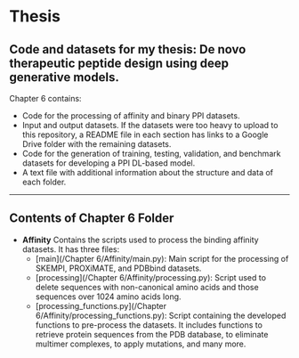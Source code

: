 # Thesis
Code and datasets for my thesis: De novo therapeutic peptide design using deep generative models.
---

Chapter 6 contains:
* Code for the processing of affinity and binary PPI datasets.
* Input and output datasets. If the datasets were too heavy to upload to this repository, a README file in each section has links to a Google Drive folder with the remaining datasets.
* Code for the generation of training, testing, validation, and benchmark datasets for developing a PPI DL-based model.
* A text file with additional information about the structure and data of each folder. 

---
## Contents of Chapter 6 Folder


* **Affinity**
    Contains the scripts used to process the binding affinity datasets. It has three files:
    * [main](/Chapter 6/Affinity/main.py): Main script for the processing of SKEMPI, PROXiMATE, and PDBbind datasets.
    * [processing](/Chapter 6/Affinity/processing.py): Script used to delete sequences with non-canonical amino acids and those sequences over 1024 amino acids long. 
    * [processing_functions.py](/Chapter 6/Affinity/processing_functions.py): Script containing the developed functions to pre-process the datasets. It includes functions to retrieve protein sequences from the PDB database, to eliminate multimer complexes, to apply mutations, and many more. 
